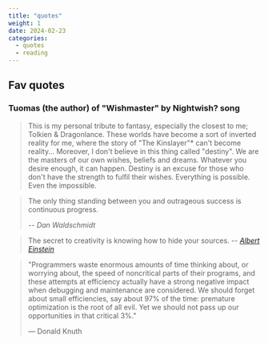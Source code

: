 ```yaml
---
title: "quotes"
weight: 1
date: 2024-02-23
categories:
  - quotes
  - reading
---
```


## Fav quotes

### Tuomas (the author) of "Wishmaster" by Nightwish? song

> This is my personal tribute to fantasy, especially the closest to me; Tolkien & Dragonlance. These worlds have become a sort of inverted reality for me, where the story of "The Kinslayer"* can't become reality... Moreover, I don't believe in this thing called "destiny". We are the masters of our own wishes, beliefs and dreams. Whatever you desire enough, it can happen. Destiny is an excuse for those who don't have the strength to fulfil their wishes. Everything is possible. Even the impossible.


> The only thing standing between you and outrageous success is continuous progress.
>
> -- <cite>Dan Waldschmidt</cite>


> The secret to creativity is knowing how to hide your sources.
> -- <cite>[Albert Einstein][1]</cite>

[1]: http://www.quotedb.com/quotes/2112

> "Programmers waste enormous amounts of time thinking about, or worrying about,
> the speed of noncritical parts of their programs, and these attempts at
> efficiency actually have a strong negative impact when debugging and
> maintenance are considered. We should forget about small efficiencies, say
> about 97% of the time: premature optimization is the root of all evil. Yet
> we should not pass up our opportunities in that critical 3%."
>
> — Donald Knuth